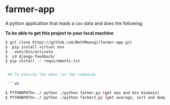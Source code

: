 # farmer-app
A python application that reads a csv data and does the following;





**To be able to get this project to your local machine**

```sh
$ git clone https://github.com/BethMwangi/farmer-app.git
$  pip install virtual env
$ . venv/bin/activate
$  cd django-feedback/
$ pip install -r requirements.txt


 ## To execute the demo run the commands

 ```sh

$ PYTHONPATH=../ python ./python farmer.py (get max and min biomass)
$ PYTHONPATH=../ python ./python farmer2.py (get average, sort and dump data to db)


